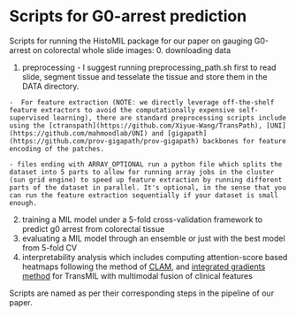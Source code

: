 # Scripts for G0-arrest prediction
Scripts for running the HistoMIL package for our paper on gauging G0-arrest on colorectal whole slide images:
  0. downloading data
  1. preprocessing
    - I suggest running preprocessing_path.sh first to read slide, segment tissue and tesselate the tissue and store them in the DATA directory. 

    -  For feature extraction (NOTE: we directly leverage off-the-shelf feature extractors to avoid the computationally expensive self-supervised learning), there are standard preprocessing scripts include using the [ctranspath](https://github.com/Xiyue-Wang/TransPath), [UNI](https://github.com/mahmoodlab/UNI) and [gigapath](https://github.com/prov-gigapath/prov-gigapath) backbones for feature encoding of the patches. 

    - files ending with ARRAY_OPTIONAL run a python file which splits the dataset into 5 parts to allow for running array jobs in the cluster (sun grid engine) to speed up feature extraction by running different parts of the dataset in parallel. It's optional, in the sense that you can run the feature extraction sequentially if your dataset is small enough. 
    
  2. training a MIL model under a 5-fold cross-validation framework to predict g0 arrest from colorectal tissue
  3. evaluating a MIL model through an ensemble or just with the best model from 5-fold CV
  4. interpretability analysis which includes computing attention-score based heatmaps following the method of [CLAM](https://github.com/mahmoodlab/CLAM), and [integrated gradients method](https://arxiv.org/abs/1703.01365) for TransMIL with multimodal fusion of clinical features

Scripts are named as per their corresponding steps in the pipeline of our paper. 
